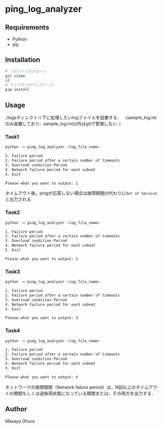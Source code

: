 # ping_log_analyzer

## Requirements

- Python
- pip

## Installation

```bash
# リポジトリのクローン
git clone
cd 
# ライブラリのインストール
pip install
```

## Usage

./logsディレクトリ下に処理したいlogファイルを設置する．
（sample_log.txtのみ設置しており，sample_log.txt以外はgitで管理しない．）

### Task1

```bash
python -m ping_log_analyzer <log_file_name>

1. Failure period
2. Failure period after a certain number of timeouts
3. Overload condition Period
4. Network failure period for each subnet
5. Exit

Please what you want to output: 1
```

タイムアウト後，pingが応答しない場合は故障期間の代わりに`Out of Service`と出力される

### Task2

```bash
python -m ping_log_analyzer <log_file_name>

1. Failure period
2. Failure period after a certain number of timeouts
3. Overload condition Period
4. Network failure period for each subnet
5. Exit

Please what you want to output: 2
```

### Task3

```bash
python -m ping_log_analyzer <log_file_name>

1. Failure period
2. Failure period after a certain number of timeouts
3. Overload condition Period
4. Network failure period for each subnet
5. Exit

Please what you want to output: 3
```

### Task4

```bash
python -m ping_log_analyzer <log_file_name>

1. Failure period
2. Failure period after a certain number of timeouts
3. Overload condition Period
4. Network failure period for each subnet
5. Exit

Please what you want to output: 4
```

ネットワークの故障期間（Network failure period）は，N回以上のタイムアウトの期間もしくは過負荷状態になっている期間または，その両方を出力する．

## Author

Masaya Ohura